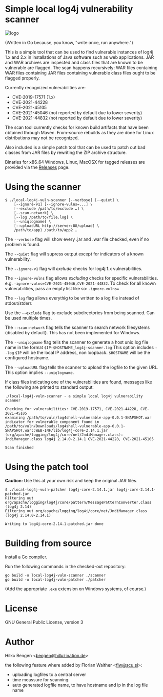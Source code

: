 # Simple local log4j vulnerability scanner

![logo](logo.png)

(Written in Go because, you know, "write once, run anywhere.")

This is a simple tool that can be used to find vulnerable instances of
log4j 1.x and 2.x in installations of Java software such as web
applications. JAR and WAR archives are inspected and class files that
are known to be vulnerable are flagged. The scan happens recursively:
WAR files containing WAR files containing JAR files containing
vulnerable class files ought to be flagged properly.

Currently recognized vulnerabilities are:
- CVE-2019-17571 (1.x)
- CVE-2021-44228
- CVE-2021-45105
- CVE-2021-45046 (not reported by default due to lower severity)
- CVE-2021-44832 (not reported by default due to lower severity)

The scan tool currently checks for known build artifacts that have
been obtained through Maven. From-source rebuilds as they are done for
Linux distributions may not be recognized.

Also included is a simple patch tool that can be used to patch out bad
classes from JAR files by rewriting the ZIP archive structure.

Binaries for x86_64 Windows, Linux, MacOSX for tagged releases are
provided via the
[Releases](https://github.com/hillu/local-log4j-vuln-scanner/releases)
page.

# Using the scanner

```
$ ./local-log4j-vuln-scanner [--verbose] [--quiet] \
    [--ignore-v1] [--ignore-vulns=...] \
    [--exclude /path/to/exclude …] \
	[--scan-network] \
	[--log /path/to/file.log] \
	[--uniqlogname] \
	[--uploadURL http://server:88/upload] \
    /path/to/app1 /path/to/app2 …
```

The `--verbose` flag will show every .jar and .war file checked, even if no problem is found.

The `--quiet` flag will supress output except for indicators of a known vulnerability.

The `--ignore-v1` flag will _exclude_ checks for log4j 1.x vulnerabilities.

The `--ignore-vulns` flag allows _excluding_ checks for specific
vulnerabilities. e.g. `-ignore-vulns=CVE-2021-45046,CVE-2021-44832`.
To check for all known vulnerabilities, pass an empty list like so:
`-ignore-vulns=`

The `--log` flag allows everythig to be written to a log file instead of stdout/stderr.

Use the `--exclude` flag to exclude subdirectories from being scanned. Can be used multiple times.

The `--scan-network` flag tells the scanner to search network filesystems (disabled by default). This has not been implemented for Windows.

The `--uniqlogname` flag tells the scanner to generate a host uniq log file name in the format `$IP-$HOSTNAME_log4j-scanner.log`
This option includes `--log`
`$IP` will be the local IP address, non loopback.
`$HOSTNAME` will be the configured hostname.

The `--uploadURL` flag tells the scanner to upload the logfile to the given URL.
This option implies `--uniqlogname`.

If class files indicating one of the vulnerabilities are found,
messages like the following are printed to standard output:
``` console
./local-log4j-vuln-scanner - a simple local log4j vulnerability scanner

Checking for vulnerabilities: CVE-2019-17571, CVE-2021-44228, CVE-2021-45105
examining /path/to/vuln/log4shell-vulnerable-app-0.0.1-SNAPSHOT.war
indicator for vulnerable component found in /path/to/vuln/Downloads/log4shell-vulnerable-app-0.0.1-SNAPSHOT.war::WEB-INF/lib/log4j-core-2.14.1.jar (org/apache/logging/log4j/core/net/JndiManager.class): JndiManager.class log4j 2.14.0-2.14.1 CVE-2021-44228, CVE-2021-45105

Scan finished
```

# Using the patch tool

**Caution:** Use this at your own risk and keep the original JAR files.
```
$ ./local-log4j-vuln-patcher log4j-core-2.14.1.jar log4j-core-2.14.1-patched.jar
Filtering out org/apache/logging/log4j/core/pattern/MessagePatternConverter.class (log4j 2.14)
Filtering out org/apache/logging/log4j/core/net/JndiManager.class (log4j 2.14.0-2.14.1)

Writing to log4j-core-2.14.1-patched.jar done
```

# Building from source

Install a [Go compiler](https://golang.org/dl).

Run the following commands in the checked-out repository:
```
go build -o local-log4j-vuln-scanner ./scanner
go build -o local-log4j-vuln-patcher ./patcher
```
(Add the appropriate `.exe` extension on Windows systems, of course.)

# License

GNU General Public License, version 3

# Author

Hilko Bengen <<bengen@hilluzination.de>>

the following feature where added by Florian Walther <<flw@scu.si>>:
- uploading logfiles to a central server
- time meassure for scanning
- auto generated logfile name, to have hostname and ip in the log file name
